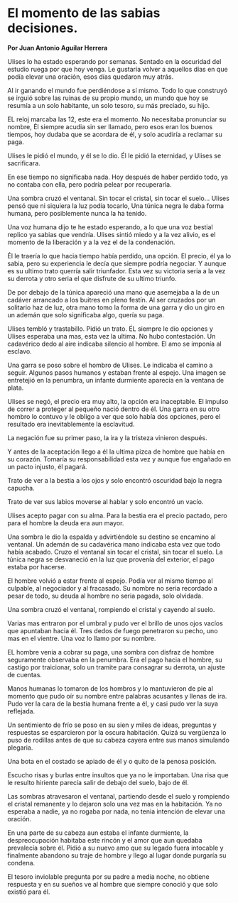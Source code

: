 # El momento de las sabias decisiones.

**Por Juan Antonio Aguilar Herrera**

Ulises lo ha estado esperando por semanas. Sentado en la oscuridad del estudio ruega por que hoy venga. Le gustaría volver a aquellos días en que podía elevar una oración, esos días quedaron muy atrás.

Al ir ganando el mundo fue perdiéndose a sí mismo. Todo lo que construyó se irguió sobre las ruinas de su propio mundo, un mundo que hoy se resumía a un solo habitante, un solo tesoro, su más preciado, su hijo.

EL reloj marcaba las 12, este era el momento. No necesitaba pronunciar su nombre, Él siempre acudia sin ser llamado, pero esos eran los buenos tiempos, hoy dudaba que se acordara de él, y solo acudiría a reclamar su paga.

Ulises le pidió el mundo, y él se lo dio. Él le pidió la eternidad, y Ulises se sacrificara.

En ese tiempo no significaba nada. Hoy después de haber perdido todo, ya no contaba con ella, pero podría pelear por recuperarla.

Una sombra cruzó el ventanal. Sin tocar el cristal, sin tocar el suelo... Ulises pensó que ni siquiera la luz podía tocarlo, Una túnica negra le daba forma humana, pero posiblemente nunca la ha tenido.

Una voz humana dijo te he estado esperando, a lo que una voz bestial replico ya sabias que vendría. Ulises sintió miedo y a la vez alivio, es el momento de la liberación y a la vez el de la condenación.

Él le traería lo que hacia tiempo había perdido, una opción. El precio, él ya lo sabia, pero su experiencia le decía que siempre podría negociar. Y aunque es su ultimo trato querría salir triunfador. Esta vez su victoria seria a la vez su derrota y otro seria el que disfrute de su ultimo triunfo.

De por debajo de la túnica apareció una mano que asemejaba a la de un cadáver arrancado  a los buitres en pleno festín. Al ser cruzados por un solitario haz de luz, otra mano tomo la forma de una garra y dio un giro en un ademán que solo significaba algo, quería su paga.

Ulises tembló y trastabillo. Pidió un trato. ÉL siempre le dio opciones y Ulises esperaba una mas, esta vez la ultima. No hubo contestación. Un cadavérico dedo al aire indicaba silencio al hombre. El amo se imponía al esclavo.

Una garra se poso sobre el hombro de Ulises. Le indicaba el camino a seguir. Algunos pasos humanos y estaban frente al espejo. Una imagen se entretejió en la penumbra, un infante durmiente aparecía en la ventana de plata.

Ulises se negó, el precio era muy alto, la opción era inaceptable. El impulso de correr a proteger al pequeño nació dentro de él. Una garra en su otro hombro lo contuvo y le obligo a ver que solo había dos opciones, pero el resultado era inevitablemente la esclavitud.

La negación fue su primer paso, la ira y la tristeza vinieron después.

Y antes de la aceptación llego a él la ultima pizca de hombre que había en su corazón. Tomaría su responsabilidad esta vez y aunque fue engañado en un pacto injusto, él pagará.

Trato de ver a la bestia a los ojos y solo encontró oscuridad bajo la negra capucha.

Trato de ver sus labios moverse al hablar y solo encontró un vacío.

Ulises acepto pagar con su alma. Para la bestia era el precio pactado, pero para el hombre la deuda era aun mayor.

Una sombra le dio la espalda y advirtiéndole su destino se encamino al ventanal. Un ademán de su cadavérica mano indicaba esta vez que todo había acabado. Cruzo el ventanal sin tocar el cristal, sin tocar el suelo. La túnica negra se desvaneció en la luz que provenía del exterior, el pago estaba por hacerse.

El hombre volvió a estar frente al espejo. Podía ver al mismo tiempo al culpable, al negociador y al fracasado. Su nombre no seria recordado a pesar de todo, su deuda al hombre no seria pagada, solo olvidada.

Una sombra cruzó el ventanal, rompiendo el cristal y cayendo al suelo.

Varias mas entraron por el umbral y pudo ver el brillo de unos ojos vacíos que apuntaban hacia él. Tres dedos de fuego penetraron su pecho, uno mas en el vientre. Una voz lo llamo por su nombre.

EL hombre venia a cobrar su paga, una sombra con disfraz de hombre seguramente observaba en la penumbra. Era  el pago hacia el hombre, su castigo por traicionar, solo un tramite para consagrar su derrota, un ajuste de cuentas.

Manos humanas lo tomaron de los hombros y lo mantuvieron de pie al momento que pudo oír su nombre entre palabras acusantes y llenas de ira. Pudo ver la cara de la bestia humana frente a él, y  casi pudo ver la suya reflejada.

Un sentimiento de frío se poso en su sien y miles de ideas, preguntas y respuestas se esparcieron por la oscura habitación. Quizá su vergüenza lo puso de rodillas antes de que su cabeza cayera entre sus manos simulando plegaria.

Una bota en el costado se apiado de él y o quito de la penosa posición.

Escucho risas y burlas entre insultos que ya no le importaban. Una risa que le resulto hiriente parecía salir de debajo del suelo, bajo de él.

Las sombras atravesaron el ventanal, partiendo desde el suelo y rompiendo el cristal remanente y lo dejaron solo una vez mas en la
habitación. Ya no esperaba a nadie, ya no rogaba por nada, no tenia intención de elevar una oración.

En una parte de su cabeza aun estaba el infante durmiente, la despreocupación habitaba este rincón y el amor que aun quedaba
prevalecía sobre él. Pidió a su nuevo amo que su legado fuera intocable y finalmente abandono su traje de hombre y llego al lugar donde purgaría su condena.

El tesoro inviolable pregunta por su padre a media noche, no obtiene respuesta y en su sueños ve al hombre  que siempre conoció y que solo existió para él.
